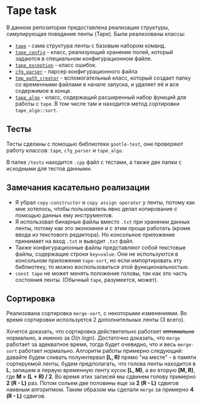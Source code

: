 # Tape task

В данном репозитории предоставлена реализация структуры, симулирующая поведение
ленты (Tape). 
Были реализованы классы:

- [`tape`](https://github.com/darrkeer/yadro-tape-task/blob/b16c2aeb786be432360c4ca5660af8c8d6f6011d/src/tape.h#L30) - сама структура ленты с базовым набором команд.
- [`tape_config`](https://github.com/darrkeer/yadro-tape-task/blob/b16c2aeb786be432360c4ca5660af8c8d6f6011d/src/tape.h#L9) - класс, реализующий хранение полей, который задаются в специальном конфигурационном файле.
- [`tape_exception`](https://github.com/darrkeer/yadro-tape-task/blob/cea1a8765c848bb697df7b52f0e6eb763efb4404/src/tape-utils.h#L17) - класс ошибок.
- [`cfg_parser`](https://github.com/darrkeer/yadro-tape-task/blob/cea1a8765c848bb697df7b52f0e6eb763efb4404/src/tape-utils.h#L27) - парсер конфигурационного файла
- [`tmp_path_creator`](https://github.com/darrkeer/yadro-tape-task/blob/b16c2aeb786be432360c4ca5660af8c8d6f6011d/src/tape-utils.h#L8) - вспомогательный класс, который создает папку со временными файлами в начале запуска, и удаляет её и все содержимое в конце.
- [`tape_algo`](https://github.com/darrkeer/yadro-tape-task/blob/cea1a8765c848bb697df7b52f0e6eb763efb4404/src/tape-algo.h#L5) - класс, содержащий расширенный набор функций для работы с `tape`. В том числе там и находится метод сортировки `tape_algo::sort`.

## Тесты

Тесты сделаны с помощью библиотеки `gootle-test`, они проверяют работу классов: `tape`, `cfg_parser` и `tape_algo`.

В папке `/tests` находится `.cpp` файл с тестами, а также две папки с исходными для тестов данными.

## Замечания касательно реализации

- Я убрал `copy-constructor` и `copy assign operator` у ленты, потому как мне хотелось, чтобы пользователь явно делал копирование с помощью данных ему инструментов.
- Я использовал бинарные файлы вместо `.txt` при хранении данных ленты,
потому как это экономнее и с этим проще работать (кроме ввода из текстового редактора). 
Но консольное приложение принимает на вход `.txt` и выводит `.txt` файл.
- Также конфигурационные файлы представляют собой текстовые файлы,
содержащие строки `key=value`. Они не используются в консольном приложении `tape-sort`, но если импортировать эту библиотеку, то можно воспользоваться этой функциональностью. 
- `const tape` не может менять положение головы, так как это часть состояния ленты.
  (Обычный `tape`, разумеется, может).

## Сортировка

Реализована сортировка `merge-sort`, с некоторыми изменениями. Во время сортировки используется 2 дополнительных ленты (3 всего).

Хочется доказать, что сортировка действительно работает
~~оптимально~~ нормально, а именно за _O(n logn)_. 
Достаточно доказать, что `merge` работает за адекватное время, тогда
будет очевидно, что и весь `merge-sort` работает нормально.
Алгоритм работы примерно следующий: давайте будем сливать полуинтервал
**[L, R)** прямо "на месте" - в памяти сортируемой ленты,
будем предполагать, что голова ленты находится в **L**,
запишем в первую временную ленту кусок **[L, M)**,
а во вторую **[M, R)**, где **M = (L + R) / 2**. Во время этих записей
мы сдвинем голову примерно **2 (R - L)** раз. Потом сольем две половины еще
за **2 (R - L)** сдвигов наивным алгоритмом. Таким образом мы сделали
`merge` за примерно **4 (R - L)** сдвигов.

